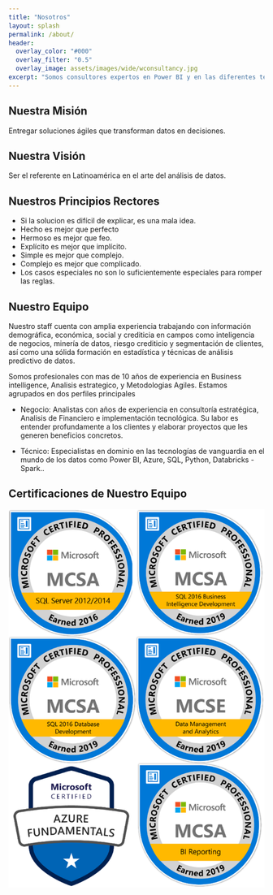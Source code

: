 ```yaml
---
title: "Nosotros"
layout: splash
permalink: /about/
header:
  overlay_color: "#000"
  overlay_filter: "0.5"  
  overlay_image: assets/images/wide/wconsultancy.jpg
excerpt: "Somos consultores expertos en Power BI y en las diferentes tecnologias del ecosistema de datos de Microsoft nuestro, somos Partners de Microsoft, con más de 10 años de experiencia.  queremos ayudar a las personas a tener éxito con la gestión de sus datos. Creemos que, la capacitación y las herramientas adecuadas, pueden lograr que tome mejores decisiones eliminando lo desconocido. Asuma el control de sus datos y sea más fuerte y competitivo cada día."
---
```


## Nuestra Misión

Entregar soluciones ágiles que transforman datos en decisiones.

## Nuestra Visión

Ser el referente en Latinoamérica en el arte del análisis de datos.

## Nuestros Principios Rectores

- Si la solucion es difícil de explicar, es una mala idea.
- Hecho es mejor que perfecto
- Hermoso es mejor que feo.
- Explícito es mejor que implícito.
- Simple es mejor que complejo.
- Complejo es mejor que complicado.
- Los casos especiales no son lo suficientemente especiales para romper las reglas.

## Nuestro Equipo

Nuestro staff cuenta con amplia experiencia trabajando con información demográfica, económica, social y crediticia en campos como inteligencia de negocios, minería de datos, riesgo crediticio y segmentación de clientes, así como una sólida formación en estadística y técnicas de análisis predictivo de datos.

Somos profesionales con mas de 10 años de experiencia en Business intelligence, Analisis estrategico, y Metodologias Agiles. Estamos agrupados en dos perfiles principales 

- Negocio: Analistas con años de experiencia en consultoría estratégica, Analisis de Financiero e implementación tecnológica. Su labor es entender profundamente a los clientes y elaborar proyectos que les generen beneficios concretos.

- Técnico: Especialistas en dominio en las tecnologías de vanguardia en el mundo de los datos como Power BI, Azure, SQL, Python, Databricks - Spark..

## Certificaciones de Nuestro Equipo

![certifications](/assets/images/certifications/Certifications.png)
